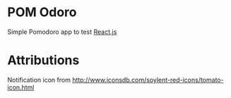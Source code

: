 # POM Odoro

Simple Pomodoro app to test [React.js](http://facebook.github.io/react/)

# Attributions

Notification icon from http://www.iconsdb.com/soylent-red-icons/tomato-icon.html
